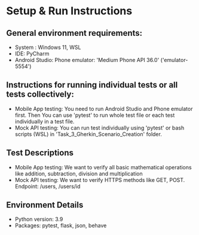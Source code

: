 # Setup & Run Instructions

## General environment requirements: 
- System : Windows 11, WSL
- IDE: PyCharm
- Android Studio: Phone emulator: 'Medium Phone API 36.0' ('emulator-5554')

## Instructions for running individual tests or all tests collectively:
- Mobile App testing: You need to run Android Studio and Phone emulator first. Then You can use
'pytest' to run whole test file or each test individually in a test file.
- Mock API testing: You can run test individually using 'pytest' or bash scripts (WSL) in 'Task_3_Gherkin_Scenario_Creation' 
folder.

## Test Descriptions
- Mobile App testing: We want to verify all basic mathematical operations like addition, subtraction,
division and multiplication
- Mock API testing: We want to verify HTTPS methods like GET, POST. Endpoint: /users, /users/id

## Environment Details
- Python version: 3.9
- Packages: pytest, flask, json, behave